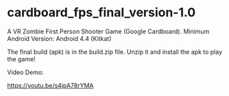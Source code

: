 # cardboard_fps_final_version-1.0
A VR Zombie First Person Shooter Game (Google Cardboard).
Minimum Android Version: Android 4.4 (Kitkat)

The final build (apk) is in the build.zip file. Unzip it and install the apk to play the game!

Video Demo:

https://youtu.be/s4jpA78rYMA
